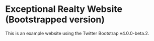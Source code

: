 # Exceptional Realty Website (Bootstrapped version)

This is an example website using the Twitter Bootstrap v4.0.0-beta.2.

